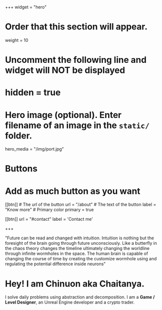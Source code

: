 +++
widget = "hero"
# Order that this section will appear.
weight = 10

# Uncomment the following line and widget will NOT be displayed
# hidden = true

# Hero image (optional). Enter filename of an image in the `static/` folder.
hero_media = "/img/port.jpg"

# Buttons
# Add as much button as you want
[[btn]]
	# The url of the button
  url = "/about"
	# The text of the button
  label = "Know more"
	# Primary color
	primary = true

[[btn]]
  url = "#contact"
  label = 'Contact me'

+++

"Future can be read and changed with intuition. Intuition is nothing but the foresight of the brain going through future unconsciously. Like a butterfly in the chaos theory changes the timeline ultimately changing the worldline through infinite wormholes in the space. The human brain is capable of changing the course of time by creating the customize wormhole using and regulating the potential difference inside neurons"
# Hey! I am **Chinuon** aka Chaitanya.

I solve daily problems using abstraction and decomposition. I am a **Game / Level Designer**, an Unreal Engine developer and a crypto trader.


